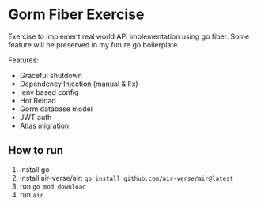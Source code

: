 # Gorm Fiber Exercise

Exercise to implement real world API implementation using go fiber. 
Some feature will be preserved in my future go boilerplate.

Features:

- Graceful shutdown
- Dependency Injection (manual & Fx)
- .env based config
- Hot Reload
- Gorm database model
- JWT auth
- Atlas migration

## How to run

1. install go
2. install air-verse/air: `go install github.com/air-verse/air@latest`
3. run `go mod download`
4. run `air`
